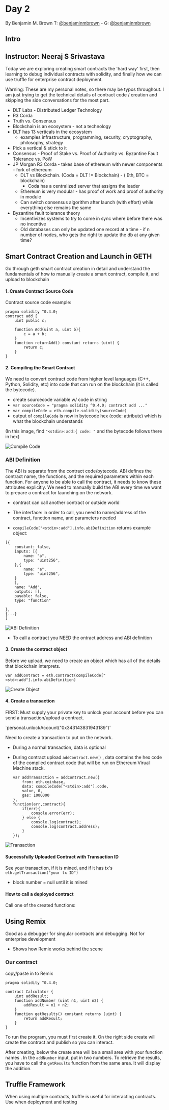 # Day 2
By Benjamin M. Brown T: [@benjaminmbrown](http://twitter.com/benjaminmbrown) - G: [@benjaminmbrown](http://github.com/benjaminmbrown)

## Intro
## Instructor: Neeraj S Srivastava

   Today we are exploring creating smart contracts the 'hard way' first, then learning to debug individual contracts with solidity, and finally how we can use truffle for enterprise contract deployment.

Warning: These are my personal notes, so there may be typos throughout. I am just trying to get the technical details of contract code / creation and skipping the side conversations for the most part.

* DLT Labs - Distributed Ledger Technology
* R3 Corda
* Truth vs. Consensus
* Blockchain is an ecosystem - not a technology
* DLT has 13 verticals in the ecosystem
  * examples infrastructure, programming, security, cryptography, philosophy, strategy
* Pick a vertical & stick to it
* Consensus - Proof of Stake vs. Proof of Authority vs. Byzantine Fault Tolerance vs. PoW
* JP Morgan R3 Corda - takes base of ethereum with newer components - fork of ethereum
  * DLT vs Blockchain. (Coda = DLT != Blockchain) - ( Eth, BTC = blockchain)
    * Coda has a centralized server that assigns the leader
  * Ethereum is very modular - has proof of work and proof of authority in module
  * Can switch consensus algorithm after launch (with effort) while everything else remains the same
* Byzantine fault tolerance theory
  * Incentivizes systems to try to come in sync where before there was no incentive
  * Old databases can only be updated one record at a time - if n number of nodes, who gets the right to update the db at any given time?

## Smart Contract Creation and Launch in GETH 

   Go through geth smart contract creation in detail and understand the fundamentals of how to manually create a smart contract, compile it, and upload to blockchain

#### 1. Create Contract Source Code

   Contract source code example:

```
pragma solidity ^0.4.0;
contract add {
    uint public c;
    
    function Add(uint a, uint b){
        c = a + b;
    }
    function returnAdd() constant returns (uint) {
        return c;
    }
}
```

#### 2. Compiling the Smart Contract

   We need to convert contract code from higher level languages (C++, Python, Solidity, etc) into code that can run on the blockchain (it is called the bytecode).
 
* create sourcecode variable w/ code in string
* `var sourceCode = "pragma solidity ^0.4.0; contract add ..."`
* `var compileCode = eth.compile.solidity(sourceCode)`
* output of `compileCode` is now in bytecode hex (code: attribute) which is what the blockchain understands

(In this image, find  ` "<stdin>:add:{ code: " ` and the bytecode follows there in hex)

![Compile Code](compile-code.png)

   ### ABI Definition
   The ABI is separate from the contract code/bytecode. ABI defines the contract name, the functions, and the required parameters within each function. For anyone to be able to call the contract, it needs to know these attributes explicitly. We need to manually build the ABI every time we want to prepare a contract for launching on the network.
  * contract can call another contract or outside world
  * The interface: in order to call, you need to name/address of the contract, function name, and parameters needed

* `compileCode["<stdin>:add"].info.abiDefinition` returns example object:
```
[{
    constant: false,
    inputs: [{
        name: "a",
        type: "uint256",
    },{
        name: "a",
        type: "uint256",
    }
    ],
    name: "Add",
    outputs: [],
    payable: false,
    type: "function"

},
{...}
]
```

![ABI Definition](ABI-definition.png)
* To call a contract you NEED the ontract address and ABI definition

#### 3. Create the contract object

   Before we upload, we need to create an object which has all of the details that blockchain interprets.

`var addContract = eth.contract(compileCode["<std>:add"].info.abiDefinition)`

![Create Object](create-object.png)

#### 4. Create a transaction 

FIRST: Must supply your private key to unlock your account before you can send a transaction/upload a contract.

`personal.unlockAccount("0x343143831943189")'

   Need to create a transaction to put on the network.

* During a normal transaction, data is optional
* During contract upload `addContract.new()` , data contains the hex code of the compiled contract code that will be run on Ethereum Virual Machine stack.

   ```
   var addTransaction = addContract.new({
       from: eth.coinbase,
       data: compileCode["<stdin>:add"].code,
       value, 0,
       gas: 1000000
   },
   function(err,contract){
       if(err){
           console.error(err);
       } else {
           console.log(contract);
           console.log(contract.address);
       }
   });
   ```
![Transaction](transaction.png)

#### Successfully Uploaded Contract with Transaction ID

See your transaction, if it is mined, and if it has tx's
`eth.getTransaction("your tx ID")`
* block number = null until it is mined

#### How to call a deployed contract

Call one of the created functions:

## Using Remix

   Good as a debugger for singular contracts and debugging. Not for enterprise development

* Shows how Remix works behind the scene

### Our contract

copy/paste in to Remix

```
pragma solidity ^0.4.0;

contract Calculator {
    uint addResult;
    function addNumber (uint n1, uint n2) {
        addResult = n1 + n2;
    }
    function getResults() constant returns (uint) {
        return addResult;
    }
}
```

   To run the program, you must first create it. On the right side create will create the contract and publish so you can interact.

   After creating, below the create area will be a small area with your function names . In the `addNumber` input, put in two numbers. To retrieve the results, you have to call the `getResults` function from the same area. It will display the addition.

## Truffle Framework

   When using multiple contracts, truffle is useful for interacting contracts. Use when deployment and testing
